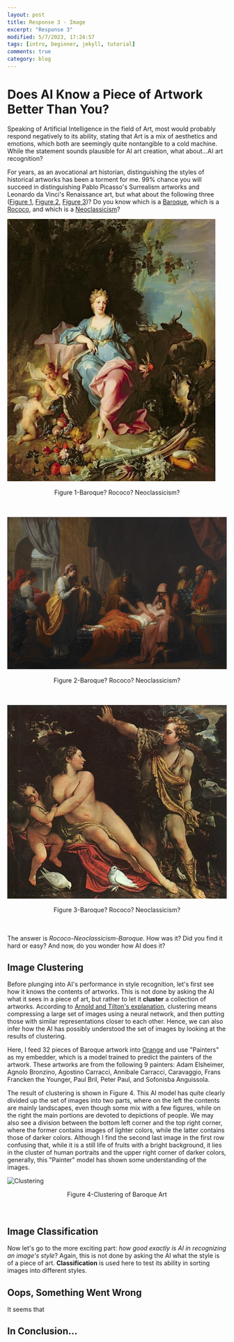 ```yaml
---
layout: post
title: Response 3 - Image
excerpt: "Response 3"
modified: 5/7/2023, 17:24:57
tags: [intro, beginner, jekyll, tutorial]
comments: true
category: blog
---
```


# Does AI Know a Piece of Artwork Better Than You?

Speaking of Artificial Intelligence in the field of Art, most would probably respond negatively to its ability, stating that Art is a mix of aesthetics and emotions, which both are seemingly quite nontangible to a cold machine. While the statement sounds plausible for AI art creation, what about...AI art recognition?

For years, as an avocational art historian, distinguishing the styles of historical artworks has been a torment for me. 99% chance you will succeed in distinguishing Pablo Picasso's Surrealism artworks and Leonardo da Vinci's Renaissance art, but what about the following three ([Figure 1](https://www.wikiart.org/en/jean-baptiste-oudry/abundance-1719), [Figure 2](https://www.wikiart.org/en/benjamin-west/erasistratus-the-physician-discovers-the-love-of-antiochus-for-stratonice), [Figure 3](https://www.wikiart.org/en/annibale-carracci/venus-adonis-and-cupid-1590))? Do you know which is a [Baroque](https://en.wikipedia.org/wiki/Baroque#:~:text=The%20Baroque%20(UK%3A%20%2Fb,17th%20century%20until%20the%201750s.)), which is a [Rococo](https://en.wikipedia.org/wiki/Rococo), and which is a [Neoclassicism](https://en.wikipedia.org/wiki/Neoclassicism#:~:text=Neoclassicism%20(also%20spelled%20Neo%2Dclassicism,and%20culture%20of%20classical%20antiquity.))?

![Example 1](/images/hw3_rococo_example.jpg "Example 1-Baroque? Rococo? Neoclassicism?")
<div align="center"> Figure 1-Baroque? Rococo? Neoclassicism? </div>
<br/><br/>

![Example 2](/images/hw3_neo_example.jpg "Example 2-Baroque? Rococo? Neoclassicism?")
<div align="center"> Figure 2-Baroque? Rococo? Neoclassicism? </div>
<br/><br/>

![Example 3](/images/hw3_baroque_example.jpg "Example 3-Baroque? Rococo? Neoclassicism?")
<div align="center"> Figure 3-Baroque? Rococo? Neoclassicism? </div>
<br/><br/>

The answer is *Rococo-Neoclassicism-Baroque*. How was it? Did you find it hard or easy? And now, do you wonder how AI does it?

## Image Clustering 

Before plunging into AI's performance in style recognition, let's first see how it knows the contents of artworks. This is not done by asking the AI what it sees in a piece of art, but rather to let it **cluster** a collection of artworks. According to [Arnold and Tilton's explanation](https://www.distantviewing.org/pdf/distant-viewing.pdf), clustering means compressing a large set of images using a neural network, and then putting those with similar representations closer to each other. Hence, we can also infer how the AI has possibly understood the set of images by looking at the results of clustering.

Here, I feed 32 pieces of Baroque artwork into [Orange](https://orangedatamining.com/blog/image-analytics/) and use "Painters" as my embedder, which is a model trained to predict the painters of the artwork. These artworks are from the following 9 painters: Adam Elsheimer, Agnolo Bronzino, Agostino Carracci, Annibale Carracci, Caravaggio, Frans Francken the Younger, Paul Bril, Peter Paul, and Sofonisba Anguissola.

The result of clustering is shown in Figure 4. This AI model has quite clearly divided up the set of images into two parts, where on the left the contents are mainly landscapes, even though some mix with a few figures, while on the right the main portions are devoted to depictions of people. We may also see a division between the bottom left corner and the top right corner, where the former contains images of lighter colors, while the latter contains those of darker colors. Although I find the second last image in the first row confusing that, while it is a still life of fruits with a bright background, it lies in the cluster of human portraits and the upper right corner of darker colors, generally, this "Painter" model has shown some understanding of the images.

![Clustering](/images/hw3_clustering1.jpg "Clustering")
<div align="center"> Figure 4-Clustering of Baroque Art </div>
<br/><br/>

## Image Classification

Now let's go to the more exciting part: *how good exactly is AI in recognizing an image's style*? Again, this is not done by asking the AI what the style is of a piece of art. **Classification** is used here to test its ability in sorting images into different styles.

## Oops, Something Went Wrong

It seems that 

## In Conclusion...